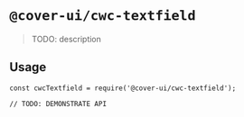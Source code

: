 # `@cover-ui/cwc-textfield`

> TODO: description

## Usage

```
const cwcTextfield = require('@cover-ui/cwc-textfield');

// TODO: DEMONSTRATE API
```
